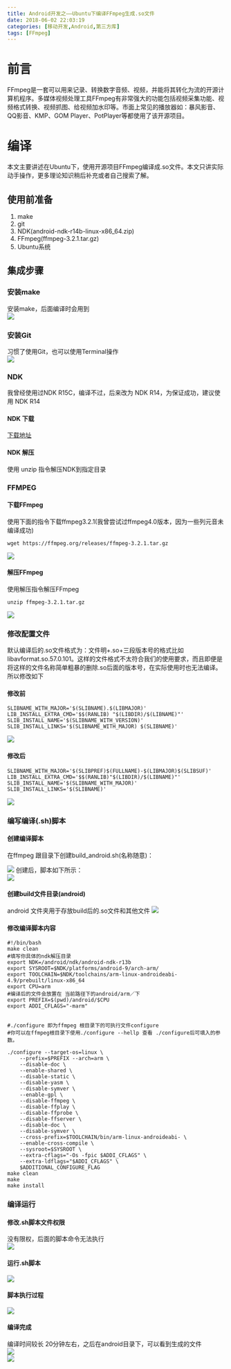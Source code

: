 ```yaml
---
title: Android开发之——Ubuntu下编译FFmpeg生成.so文件
date: 2018-06-02 22:03:19
categories: [移动开发,Android,第三方库]
tags: [FFmpeg]
---
```

# 前言
FFmpeg是一套可以用来记录、转换数字音频、视频，并能将其转化为流的开源计算机程序。多媒体视频处理工具FFmpeg有非常强大的功能包括视频采集功能、视频格式转换、视频抓图、给视频加水印等。市面上常见的播放器如：暴风影音、QQ影音、KMP、GOM Player、PotPlayer等都使用了该开源项目。   

<!--more--> 

# 编译
本文主要讲述在Ubuntu下，使用开源项目FFmpeg编译成.so文件。本文只讲实际动手操作，更多理论知识稍后补充或者自己搜索了解。    

##  使用前准备
1. make  
2. git
3. NDK(android-ndk-r14b-linux-x86_64.zip)
4. FFmpeg(ffmpeg-3.2.1.tar.gz)
5. Ubuntu系统

## 集成步骤
### 安装make
安装make，后面编译时会用到  
![][1]  
### 安装Git
习惯了使用Git，也可以使用Terminal操作  
![][2]  
### NDK 
我曾经使用过NDK R15C，编译不过，后来改为 NDK R14，为保证成功，建议使用 NDK R14  

#### NDK 下载
[下载地址][3]
#### NDK 解压
使用 unzip 指令解压NDK到指定目录  

### FFMPEG  
#### 下载FFmpeg
使用下面的指令下载ffmpeg3.2.1(我曾尝试过ffmpeg4.0版本，因为一些列元音未编译成功)  

	wget https://ffmpeg.org/releases/ffmpeg-3.2.1.tar.gz   

![][4] 

#### 解压FFmpeg  
使用解压指令解压FFmpeg  

	unzip ffmpeg-3.2.1.tar.gz   
![][5]
  
### 修改配置文件 
默认编译后的.so文件格式为：文件明+.so+三段版本号的格式比如libavformat.so.57.0.101。这样的文件格式不太符合我们的使用要求，而且即便是将这样的文件名称简单粗暴的删除.so后面的版本号，在实际使用时也无法编译。所以修改如下  

#### 修改前 

	SLIBNAME_WITH_MAJOR='$(SLIBNAME).$(LIBMAJOR)'
	LIB_INSTALL_EXTRA_CMD='$$(RANLIB) "$(LIBDIR)/$(LIBNAME)"'
	SLIB_INSTALL_NAME='$(SLIBNAME_WITH_VERSION)'
	SLIB_INSTALL_LINKS='$(SLIBNAME_WITH_MAJOR) $(SLIBNAME)' 


![][6]
#### 修改后
	SLIBNAME_WITH_MAJOR='$(SLIBPREF)$(FULLNAME)-$(LIBMAJOR)$(SLIBSUF)'
	LIB_INSTALL_EXTRA_CMD='$$(RANLIB)"$(LIBDIR)/$(LIBNAME)"'
	SLIB_INSTALL_NAME='$(SLIBNAME_WITH_MAJOR)'
	SLIB_INSTALL_LINKS='$(SLIBNAME)'



![][7]  

### 编写编译(.sh)脚本
#### 创建编译脚本 
在ffmpeg 跟目录下创建build_android.sh(名称随意)：   

![][8]
创建后，脚本如下所示：   
![][9]   
#### 创建build文件目录(android) 
android 文件夹用于存放build后的.so文件和其他文件
![][10]
#### 修改编译脚本内容 

	#!/bin/bash
	make clean
	#填写你具体的ndk解压目录
	export NDK=/android/ndk/android-ndk-r13b
	export SYSROOT=$NDK/platforms/android-9/arch-arm/
	export TOOLCHAIN=$NDK/toolchains/arm-linux-androideabi-4.9/prebuilt/linux-x86_64
	export CPU=arm
	#编译后的文件会放置在 当前路径下的android/arm／下
	export PREFIX=$(pwd)/android/$CPU
	export ADDI_CFLAGS="-marm"


	#./configure 即为ffmpeg 根目录下的可执行文件configure
	#你可以在ffmpeg根目录下使用./configure --hellp 查看 ./configure后可填入的参数。

	./configure --target-os=linux \
        --prefix=$PREFIX --arch=arm \
        --disable-doc \
        --enable-shared \
        --disable-static \
        --disable-yasm \
        --disable-symver \
        --enable-gpl \
        --disable-ffmpeg \
        --disable-ffplay \
        --disable-ffprobe \
        --disable-ffserver \
        --disable-doc \
        --disable-symver \
        --cross-prefix=$TOOLCHAIN/bin/arm-linux-androideabi- \
        --enable-cross-compile \
        --sysroot=$SYSROOT \
        --extra-cflags="-Os -fpic $ADDI_CFLAGS" \
        --extra-ldflags="$ADDI_CFLAGS" \
        $ADDITIONAL_CONFIGURE_FLAG
	make clean
	make
	make install

### 编译运行
#### 修改.sh脚本文件权限 
没有限权，后面的脚本命令无法执行  
![][11]  
#### 运行.sh脚本
![][12]  
#### 脚本执行过程
![][13] 
#### 编译完成 
编译时间较长 20分钟左右，之后在android目录下，可以看到生成的文件   
![][14]  
![][15]  



[1]: http://p6a8fn7wd.bkt.clouddn.com/ffmpeg-make.png
[2]: http://p6a8fn7wd.bkt.clouddn.com/ffmpeg-git.png
[3]: http://www.androiddevtools.cn/
[4]: http://p6a8fn7wd.bkt.clouddn.com/ffmpeg-down-ffmp.png
[5]: http://p6a8fn7wd.bkt.clouddn.com/ffmpeg-unzip-ff.png
[6]: http://p6a8fn7wd.bkt.clouddn.com/ffmpeg-modify-config.png
[7]: http://p6a8fn7wd.bkt.clouddn.com/ffmpeg-modify-config-after.png
[8]: http://p6a8fn7wd.bkt.clouddn.com/ffmpeg-create-sh.png
[9]: http://p6a8fn7wd.bkt.clouddn.com/ffmpeg-create-sh-after.png
[10]: http://p6a8fn7wd.bkt.clouddn.com/ffmpeg-create-android.png
[11]: http://p6a8fn7wd.bkt.clouddn.com/ffmpeg-change-x.png
[12]: http://p6a8fn7wd.bkt.clouddn.com/ffmpeg-build-sh.png
[13]: http://p6a8fn7wd.bkt.clouddn.com/ffmpeg-build-process.png
[14]: http://p6a8fn7wd.bkt.clouddn.com/ffmpeg-build-file.png
[15]: http://p6a8fn7wd.bkt.clouddn.com/ffmpeg-so.png

